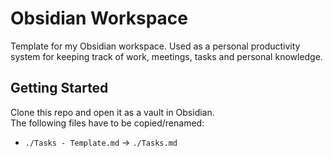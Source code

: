 # Obsidian Workspace

Template for my Obsidian workspace. Used as a personal productivity system for keeping track of work, meetings, tasks and personal knowledge.

## Getting Started
Clone this repo and open it as a vault in Obsidian.  
The following files have to be copied/renamed:
- `./Tasks - Template.md` -> `./Tasks.md`